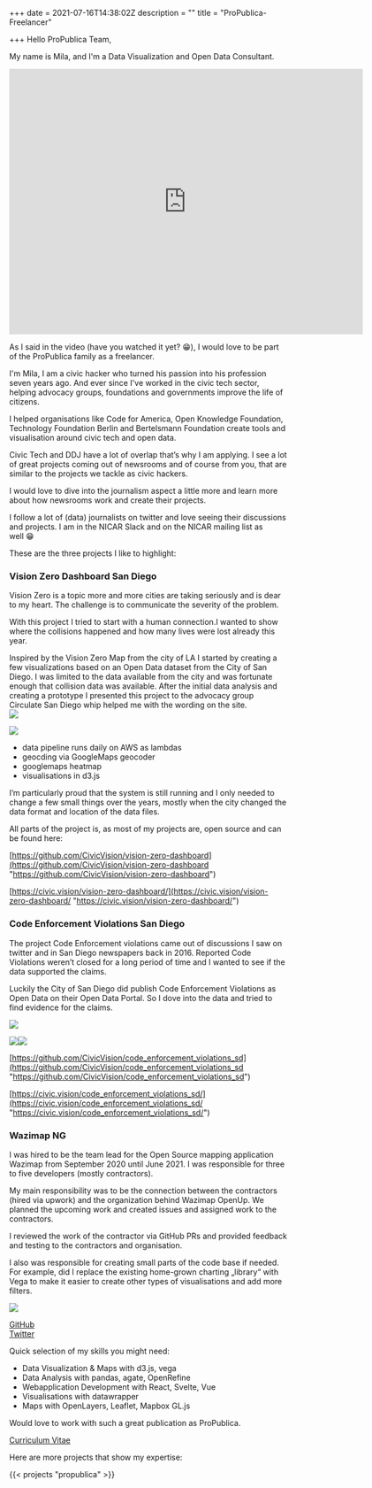 +++
date = 2021-07-16T14:38:02Z
description = ""
title = "ProPublica-Freelancer"

+++
Hello ProPublica Team,

My name is Mila, and I'm a Data Visualization and Open Data Consultant.

<iframe src="https://player.vimeo.com/video/575771062" width="640" height="480" frameborder="0" allow="autoplay; fullscreen" allowfullscreen></iframe>

As I said in the video (have you watched it yet? 😁), I would love to be part of the ProPublica family as a freelancer.

I'm Mila, I am a civic hacker who turned his passion into his profession seven years ago. And ever since I've worked in the civic tech sector, helping advocacy groups, foundations and governments improve the life of citizens.

I helped organisations like Code for America, Open Knowledge Foundation, Technology Foundation Berlin and Bertelsmann Foundation create tools and visualisation around civic tech and open data.

Civic Tech and DDJ have a lot of overlap that’s why I am applying. I see a lot of great projects coming out of newsrooms and of course from you, that are similar to the projects we tackle as civic hackers.

I would love to dive into the journalism aspect a little more and learn more about how newsrooms work and create their projects.

I follow a lot of (data) journalists on twitter and love seeing their discussions and projects. I am in the NICAR Slack and on the NICAR mailing list as well 😁

These are the three projects I like to highlight:

### Vision Zero Dashboard San Diego

Vision Zero is a topic more and more cities are taking seriously and is dear to my heart. The challenge is to communicate the severity of the problem.

With this project I tried to start with a human connection.I wanted to show where the collisions happened and how many lives were lost already this year.

Inspired by the Vision Zero Map from the city of LA I started by creating a few visualizations based on an Open Data dataset from the City of San Diego. I was limited to the data available from the city and was fortunate enough that collision data was available. After the initial data analysis and creating a prototype I presented this project to the advocacy group Circulate San Diego whip helped me with the wording on the site.  
![](https://res.cloudinary.com/civicvision/image/upload/v1626877954/milafrerichs.com/projects/Bildschirmfoto_2021-07-21_um_16.15.45.png)

![](https://res.cloudinary.com/civicvision/image/upload/v1626877953/milafrerichs.com/projects/Bildschirmfoto_2021-07-21_um_16.15.34.png)

* data pipeline runs daily on AWS as lambdas
* geocding via GoogleMaps geocoder
* googlemaps heatmap
* visualisations in d3.js

I’m particularly proud that the system is still running and I only needed to change a few small things over the years, mostly when the city changed the data format and location of the data files.

All parts of the project is, as most of my projects are, open source and can be found here:

[https://github.com/CivicVision/vision-zero-dashboard](https://github.com/CivicVision/vision-zero-dashboard "https://github.com/CivicVision/vision-zero-dashboard")

[https://civic.vision/vision-zero-dashboard/](https://civic.vision/vision-zero-dashboard/ "https://civic.vision/vision-zero-dashboard/")

### Code Enforcement Violations San Diego

The project Code Enforcement violations came out of discussions I saw on twitter and in San Diego newspapers back in 2016. Reported Code Violations weren’t closed for a long period of time and I wanted to see if the data supported the claims.

Luckily the City of San Diego did publish Code Enforcement Violations as Open Data on their Open Data Portal. So I dove into the data and tried to find evidence for the claims.

![](https://res.cloudinary.com/civicvision/image/upload/v1626877953/milafrerichs.com/projects/Bildschirmfoto_2021-07-21_um_16.19.21.png)

![](https://res.cloudinary.com/civicvision/image/upload/v1626877954/milafrerichs.com/projects/Bildschirmfoto_2021-07-21_um_16.19.30.png)![](https://res.cloudinary.com/civicvision/image/upload/v1626877954/milafrerichs.com/projects/Bildschirmfoto_2021-07-21_um_16.19.45.png)

[https://github.com/CivicVision/code_enforcement_violations_sd](https://github.com/CivicVision/code_enforcement_violations_sd "https://github.com/CivicVision/code_enforcement_violations_sd")

[https://civic.vision/code_enforcement_violations_sd/](https://civic.vision/code_enforcement_violations_sd/ "https://civic.vision/code_enforcement_violations_sd/")

### Wazimap NG

I was hired to be the team lead for the Open Source mapping application Wazimap from September 2020 until June 2021. I was responsible for three to five developers (mostly contractors).

My main responsibility was to be the connection between the contractors (hired via upwork) and the organization behind Wazimap OpenUp. We planned the upcoming work and created issues and assigned work to the contractors.

I reviewed the work of the contractor via GitHub PRs and provided feedback and testing to the contractors and organisation.

I also was responsible for creating small parts of the code base if needed. For example, did I replace the existing home-grown charting „library“ with Vega to make it easier to create other types of visualisations and add more filters.

![](https://res.cloudinary.com/civicvision/image/upload/f_auto,q_auto,w_400,h_400,c_thumb,r_max,g_face/w_200/milafrerichs.com/resources/fullsizeoutput_2c6a.jpg)

[GitHub](https://github.com/milafrerichs)  
[Twitter](https://twitter.com/milafrerichs)

Quick selection of my skills you might need:

* Data Visualization & Maps with d3.js, vega
* Data Analysis with pandas, agate, OpenRefine
* Webapplication Development with React, Svelte, Vue
* Visualisations with datawrapper
* Maps with OpenLayers, Leaflet, Mapbox GL.js

Would love to work with such a great publication as ProPublica.

[Curriculum Vitae](/cv)

Here are more projects that show my expertise:

{{< projects "propublica" >}}